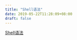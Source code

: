 ```yaml
---
title: "Shell语法"
date: 2019-05-22T11:28:09+08:00
draft: false
---
```


[Shell语法](https://github.com/shanbozhu/TestShell/blob/master/TestShell.sh)